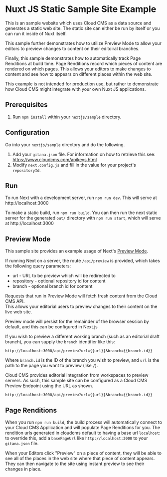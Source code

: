 # Nuxt JS Static Sample Site Example

This is an sample website which uses Cloud CMS as a data source and generates a static web site.  The static site
can either be run by itself or you can run it inside of Nuxt itself.

This sample further demonstrates how to utilize Preview Mode to allow your editors to preview changes to content
on their editoiral branches.

Finally, this sample demonstrates how to automatically track Page Renditions at build time.  Page Renditions record
which pieces of content are rendered on which pages.  This allows your editors to make changes to content and
see how to appears on different places within the web site.

This example is not intended for production use, but rather to demonstrate how Cloud CMS might integrate with your
own Nuxt JS applications.

## Prerequisites

1. Run `npm install` within your `nextjs/sample` directory.

## Configuration

Go into your `nextjs/sample` directory and do the following.

1. Add your `gitana.json` file. For information on how to retrieve this see: https://www.cloudcms.com/apikeys.html
2. Modify `next.config.js` and fill in the value for your project's `repositoryId`.

## Run

To run Next with a development server, run `npm run dev`. This will serve at http://localhost:3000

To make a static build, run `npm run build`. You can then run the next static server for the generated `out/` directory with `npm run start`, which will serve at http://localhost:3000

## Preview Mode

This sample site provides an example usage of Next's [Preview Mode](https://nextjs.org/docs/advanced-features/preview-mode).

If running Next on a server, the route `/api/preview` is provided, which takes the following query parameters:

- url - URL to be preview which will be redirected to
- repository - optional repository id for content
- branch - optional branch id for content

Requests that run in Preview Mode will fetch fresh content from the Cloud CMS API.  
This allows your editorial users to preview changes to their content on the live web site.

Preview mode will persist for the remainder of the browser session by default, and this can be configured in Next.js

If you wish to preview a different working branch (such as an editorial draft branch), you can supply the `branch`
identifier like this:

```
http://localhost:3000/api/preview?url={{url}}&branch={{branch.id}}
```

Where `branch.id` is the ID of the branch you wish to preview, and `url` is the path to the page you want to preview (like `/`).

Cloud CMS provides editorial integration from workspaces to preview servers.  As such, this sample site can be configured
as a Cloud CMS Preview Endpoint using the URL as shown.

```
http://localhost:3000/api/preview?url={{url}}&branch={{branch.id}}
```

## Page Renditions

When you run `npm run build`, the build process will automatically connect to your Cloud CMS Application and will populate Page Renditions for you. The rendition urls
generated in cloudcms default to having a base url `localhost`: to override this, add a `basePageUrl` like `http://localhost:3000` to your `gitana.json` file. 

When your Editors click "Preview" on a piece of content, they will be able to see all of the places in the web site
where that piece of content appears.  They can then navigate to the site using instant preview to see their changes
in place.
